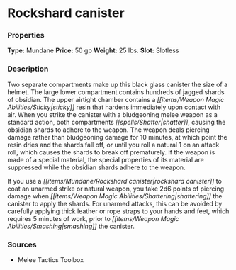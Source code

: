 ﻿---
Title: "Rockshard canister"
Type: "Mundane"
Price: "50 gp"
Weight: "25 lbs."
Slot: "Slotless"
Description: |
  "Two separate compartments make up this black glass canister the size of a helmet. The large lower compartment contains hundreds of jagged shards of obsidian. The upper airtight chamber contains a sticky resin that hardens immediately upon contact with air. When you strike the canister with a bludgeoning melee weapon as a standard action, both compartments shatter, causing the obsidian shards to adhere to the weapon. The weapon deals piercing damage rather than bludgeoning damage for 10 minutes, at which point the resin dries and the shards fall off, or until you roll a natural 1 on an attack roll, which causes the shards to break off prematurely. If the weapon is made of a special material, the special properties of its material are suppressed while the obsidian shards adhere to the weapon.
  If you use a rockshard canister to coat an unarmed strike or natural weapon, you take 2d6 points of piercing damage when shattering the canister to apply the shards. For unarmed attacks, this can be avoided by carefully applying thick leather or rope straps to your hands and feet, which requires 5 minutes of work, prior to smashing the canister."
Sources: "['Melee Tactics Toolbox']"
---

# Rockshard canister

### Properties

**Type:** Mundane **Price:** 50 gp **Weight:** 25 lbs. **Slot:** Slotless

### Description

Two separate compartments make up this black glass canister the size of a helmet. The large lower compartment contains hundreds of jagged shards of obsidian. The upper airtight chamber contains a _[[items/Weapon Magic Abilities/Sticky|sticky]]_ resin that hardens immediately upon contact with air. When you strike the canister with a bludgeoning melee weapon as a standard action, both compartments _[[spells/Shatter|shatter]]_, causing the obsidian shards to adhere to the weapon. The weapon deals piercing damage rather than bludgeoning damage for 10 minutes, at which point the resin dries and the shards fall off, or until you roll a natural 1 on an attack roll, which causes the shards to break off prematurely. If the weapon is made of a special material, the special properties of its material are suppressed while the obsidian shards adhere to the weapon.

If you use a _[[items/Mundane/Rockshard canister|rockshard canister]]_ to coat an unarmed strike or natural weapon, you take 2d6 points of piercing damage when _[[items/Weapon Magic Abilities/Shattering|shattering]]_ the canister to apply the shards. For unarmed attacks, this can be avoided by carefully applying thick leather or rope straps to your hands and feet, which requires 5 minutes of work, prior to _[[items/Weapon Magic Abilities/Smashing|smashing]]_ the canister.

### Sources

* Melee Tactics Toolbox